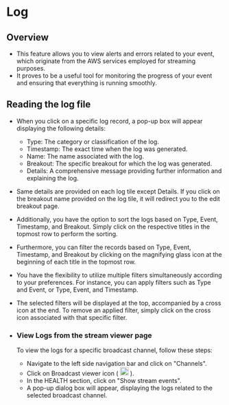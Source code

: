 # Log

## Overview
- This feature allows you to view alerts and errors related to your event, which originate from the AWS services employed for streaming purposes.
- It proves to be a useful tool for monitoring the progress of your event and ensuring that everything is running smoothly.

## Reading the log file
- When you click on a specific log record, a pop-up box will appear displaying the following details:
    - Type: The category or classification of the log.
    - Timestamp: The exact time when the log was generated.
    - Name: The name associated with the log.
    - Breakout: The specific breakout for which the log was generated.
    - Details: A comprehensive message providing further information and explaining the log.

- Same details are provided on each log tile except Details. If you click on the breakout name provided on the log tile, it will redirect you to the edit breakout page.
- Additionally, you have the option to sort the logs based on Type, Event, Timestamp, and Breakout. Simply click on the respective titles in the topmost row to perform the sorting. 
- Furthermore, you can filter the records based on Type, Event, Timestamp, and Breakout by clicking on the magnifying glass icon at the beginning of each title in the topmost row. 
- You have the flexibility to utilize multiple filters simultaneously according to your preferences. For instance, you can apply filters such as Type and Event, or Type, Event, and Timestamp.
- The selected filters will be displayed at the top, accompanied by a cross icon at the end. To remove an applied filter, simply click on the cross icon associated with that specific filter.

- ### View Logs from the stream viewer page 
    To view the logs for a specific broadcast channel, follow these steps:
    - Navigate to the left side navigation bar and click on "Channels".
    - Click on Broadcast viewer icon ( <img src="https://raw.githubusercontent.com/FortAwesome/Font-Awesome/6.x/svgs/solid/video.svg" width="20" height="20"> ).
    - In the HEALTH section, click on "Show stream events".
    - A pop-up dialog box will appear, displaying the logs related to the selected broadcast channel.
